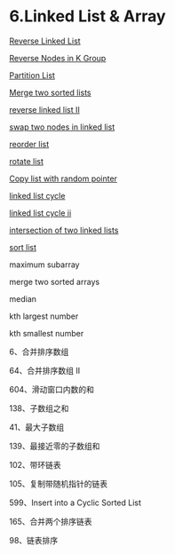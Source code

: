 # 6.Linked List & Array

[Reverse Linked List](https://github.com/xliu117/Leetcode/tree/master/step-by-step%20training/6.%20Linked%20List%20%26%20Array/LeetCode%20206.%20Reverse%20Linked%20List)

[Reverse Nodes in K Group](https://github.com/xliu117/Leetcode/tree/master/step-by-step%20training/6.%20Linked%20List%20&%20Array/LeetCode%2025.%20Reverse%20Nodes%20in%20k-Group)

[Partition List](https://github.com/xliu117/Leetcode/tree/master/step-by-step%20training/6.%20Linked%20List%20%26%20Array/LeetCode%2086.%20Partition%20List)

[Merge two sorted lists](https://github.com/xliu117/Leetcode/tree/master/step-by-step%20training/6.%20Linked%20List%20%26%20Array)

[reverse linked list II](https://github.com/xliu117/Leetcode/tree/master/step-by-step%20training/6.%20Linked%20List%20&%20Array/LeetCode%2092.%20Reverse%20Linked%20List%20II)


[swap two nodes in linked list](https://github.com/xliu117/Leetcode/tree/master/step-by-step%20training/6.%20Linked%20List%20%26%20Array/LintCode%20511.%20Swap%20two%20nodes%20in%20linked%20lists)

[reorder list](https://github.com/xliu117/Leetcode/tree/master/step-by-step%20training/6.%20Linked%20List%20&%20Array/LeetCode%20143.%20Reorder%20List)


[rotate list](https://github.com/xliu117/Leetcode/tree/master/step-by-step%20training/6.%20Linked%20List%20%26%20Array/LeetCode%2061.%20Rotate%20List)

[Copy list with random pointer](https://github.com/xliu117/Leetcode/tree/master/step-by-step%20training/6.%20Linked%20List%20&%20Array/LeetCode%20138.%20Copy%20List%20with%20Random%20Pointer)

[linked list cycle](https://github.com/xliu117/Leetcode/tree/master/step-by-step%20training/6.%20Linked%20List%20&%20Array/LeetCode%20141.%20Linked%20List%20Cycle)

[linked list cycle ii](https://github.com/xliu117/Leetcode/tree/master/step-by-step%20training/6.%20Linked%20List%20&%20Array/LeetCode%20142.%20Linked%20List%20Cycle%20II)


[intersection of two linked lists](https://github.com/xliu117/Leetcode/tree/master/step-by-step%20training/6.%20Linked%20List%20&%20Array/LeetCode%20160.%20Intersection%20of%20Two%20Linked%20Lists)

[sort list](https://github.com/xliu117/Leetcode/tree/master/step-by-step%20training/6.%20Linked%20List%20&%20Array/LeetCode%20148.%20Sort%20List)

maximum subarray

merge two sorted arrays

median

kth largest number

kth smallest number

6、合并排序数组

64、合并排序数组 II

604、滑动窗口内数的和


138、子数组之和


41、最大子数组


139、最接近零的子数组和

102、带环链表

105、复制带随机指针的链表


599、Insert into a Cyclic Sorted List

165、合并两个排序链表


98、链表排序
